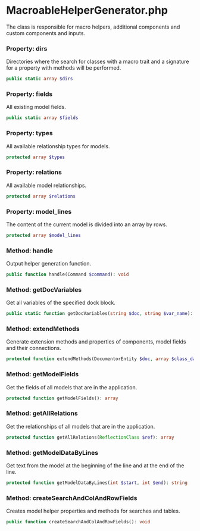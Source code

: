 # MacroableHelperGenerator.php

The class is responsible for macro helpers, additional components and custom components and inputs.

### Property: dirs
Directories where the search for classes with a macro trait and a signature for a property with methods will be performed.
```php
public static array $dirs
```

### Property: fields
All existing model fields.
```php
public static array $fields
```

### Property: types
All available relationship types for models.
```php
protected array $types
```

### Property: relations
All available model relationships.
```php
protected array $relations
```

### Property: model_lines
The content of the current model is divided into an array by rows.
```php
protected array $model_lines
```

### Method: handle
Output helper generation function.
```php
public function handle(Command $command): void
```

### Method: getDocVariables
Get all variables of the specified dock block.
```php
public static function getDocVariables(string $doc, string $var_name): array
```

### Method: extendMethods
Generate extension methods and properties of components, model fields and their connections.
```php
protected function extendMethods(DocumentorEntity $doc, array $class_data): void
```

### Method: getModelFields
Get the fields of all models that are in the application.
```php
protected function getModelFields(): array
```

### Method: getAllRelations
Get the relationships of all models that are in the application.
```php
protected function getAllRelations(ReflectionClass $ref): array
```

### Method: getModelDataByLines
Get text from the model at the beginning of the line and at the end of the line.
```php
protected function getModelDataByLines(int $start, int $end): string
```

### Method: createSearchAndColAndRowFields
Creates model helper properties and methods for searches and tables.
```php
public function createSearchAndColAndRowFields(): void
```
